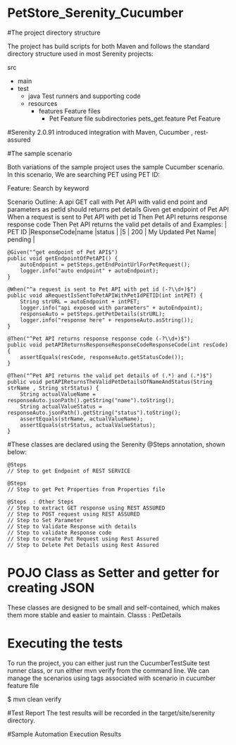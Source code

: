 # PetStore_Serenity_Cucumber


#The project directory structure

The project has build scripts for both Maven  and follows the standard directory structure used in most Serenity projects:

src
  + main
  + test
    + java                        Test runners and supporting code
    + resources
      + features                  Feature files
        + Pet                     Feature file subdirectories
             pets_get.feature     Pet Feature
             
#Serenity 2.0.91 introduced integration with Maven, Cucumber , rest-assured

#The sample scenario

Both variations of the sample project uses the sample Cucumber scenario. In this scenario, We are searching PET using PET ID:

Feature: Search by keyword

  Scenario Outline: A api GET call with Pet API with valid end point and parameters as petId should returns pet details
    Given get endpoint of Pet API
    When a request is sent to Pet API with pet id <PET ID>
    Then Pet API returns response response code <ResponseCode>
    Then Pet API returns the valid pet details of <name> and <status>
    Examples:
      | PET ID |ResponseCode|name                |status         |
      |5       | 200        | My Updated Pet Name|    pending    |
      


    @Given("^get endpoint of Pet API$")
    public void getEndpointOfPetAPI() {
        autoEndpoint = petSteps.getEndPointUrlForPetRequest();
        logger.info("auto endpoint" + autoEndpoint);
    }

    @When("^a request is sent to Pet API with pet id (-?\\d+)$")
    public void aRequestIsSentToPetAPIWithPetIdPETID(int intPET) {
        String strURL = autoEndpoint + intPET;
        logger.info("api exposed with parameters" + autoEndpoint);
        responseAuto = petSteps.getPetDetails(strURL);
        logger.info("response here" + responseAuto.asString());
    }

    @Then("^Pet API returns response response code (-?\\d+)$")
    public void petAPIReturnsResponseResponseCodeResponseCode(int resCode) {
        assertEquals(resCode, responseAuto.getStatusCode());
    }

    @Then("^Pet API returns the valid pet details of (.*) and (.*)$")
    public void petAPIReturnsTheValidPetDetailsOfNameAndStatus(String strName , String strStatus) {
        String actualValueName = responseAuto.jsonPath().getString("name").toString();
        String actualValueStatus = responseAuto.jsonPath().getString("status").toString();
        assertEquals(strName, actualValueName);
        assertEquals(strStatus, actualValueStatus);
    }


#These classes are declared using the Serenity @Steps annotation, shown below:

    @Steps
    // Step to get Endpoint of REST SERVICE

    @Steps
    // Step to get Pet Properties from Properties file

    @Steps  : Other Steps 
    // Step to extract GET response using REST ASSURED
    // Step to POST request using REST ASSURED
    // Step to Set Parameter
    // Step to Validate Response with details
    // Step to validate Response code
    // Step to create Put Request using Rest Assured
    // Step to Delete Pet Details using Rest Assured
    
# POJO Class as Setter and getter for creating JSON 
  These classes are designed to be small and self-contained, which makes them more stable and easier to maintain.
  Classs : PetDetails

# Executing the tests

To run the project, you can either just run the CucumberTestSuite test runner class, or run either mvn verify from the command line.
We can manage the scenarios using tags associated with scenario in cucumber feature file

$ mvn clean verify

#Test Report
The test results will be recorded in the target/site/serenity directory.

#Sample Automation Execution Results 




